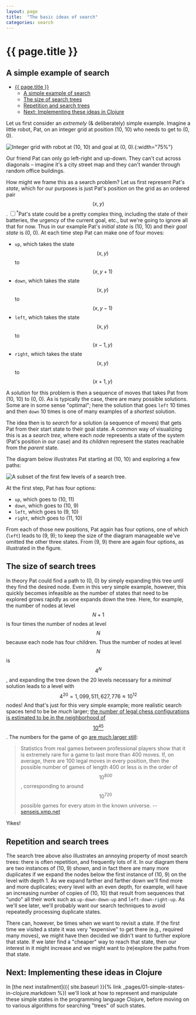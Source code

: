 ```yaml
---
layout: page
title:  "The basic ideas of search"
categories: search
---
```


# {{ page.title }}

## A simple example of search

<!-- TOC depthFrom:1 depthTo:6 withLinks:1 updateOnSave:1 orderedList:0 -->

- [{{ page.title }}](#-pagetitle-)
	- [A simple example of search](#a-simple-example-of-search)
	- [The size of search trees](#the-size-of-search-trees)
	- [Repetition and search trees](#repetition-and-search-trees)
	- [Next: Implementing these ideas in Clojure](#next-implementing-these-ideas-in-clojure)

<!-- /TOC -->

Let us first consider an _extremely_ (& deliberately) simple example. Imagine
a little robot, Pat, on an integer grid at position (10, 10) who needs to get to
(0, 0).

![Integer grid with robot at (10, 10) and goal at (0, 0).](/assets/simple_search_grid.svg){:width="75%"}

Our friend Pat can only go left-right and up-down. They can't cut across
diagonals – imagine it's a city street map and they can't wander through
random office buildings.

How might we frame this as a search problem? Let us first represent Pat's
_state_, which for our purposes is just Pat's position on the grid as an
ordered pair $$(x, y)$$. <input type="checkbox" id="cb1"/><label for="cb1"><sup class="note-marker">\*</sup></label><span>Pat's state could be a pretty complex thing, including the state of their batteries,
the urgency of the current goal, etc., but we're going to ignore all that for
now.</span> Thus in our example Pat's _initial state_ is (10, 10) and
their _goal state_ is (0, 0). At each time step Pat can make one of four moves:

   * `up`, which takes the state $$(x, y)$$ to $$(x, y+1)$$
   * `down`, which takes the state $$(x, y)$$ to $$(x, y-1)$$
   * `left`, which takes the state $$(x, y)$$ to $$(x-1, y)$$
   * `right`, which takes the state $$(x, y)$$ to $$(x+1, y)$$

A _solution_ for this problem is then a sequence of moves that takes Pat from
(10, 10) to (0, 0). As is typically the case, there are many possible solutions.
Some are in some sense "optimal"; here the solution that goes `left` 10 times
and then `down` 10 times is one of many examples of a _shortest_ solution.

The idea then is to _search_ for a solution (a sequence of moves) that gets
Pat from their start state to their goal state. A common way of visualizing
this is as a _search tree_, where each _node_ represents a state of the system
(Pat's position in our case) and its _children_ represent the states reachable
from the _parent_ state.

The diagram below illustrates Pat starting at (10, 10) and exploring a few
paths:

![A subset of the first few levels of a search tree.](/assets/simple_search_tree.svg)

At the first step, Pat has four options:

   * `up`, which goes to (10, 11)
   * `down`, which goes to (10, 9)
   * `left`, which goes to (9, 10)
   * `right`, which goes to (11, 10)

From each of those new positions, Pat again has
four options, one of which (`left`) leads to (9, 9); to keep the size of the
diagram manageable we've omitted the other three states. From (9, 9) there are
again four options, as illustrated in the figure.

## The size of search trees

In theory Pat could find a path to (0, 0) by simply expanding this tree until
they find the desired node. Even in this very simple example, however, this
quickly becomes infeasible as the number of states that need to be explored
grows rapidly as one expands down the tree. Here, for example, the number of
nodes at level $$N+1$$ is four times the number of nodes at level $$N$$ because
each node has four children. Thus the number of nodes at level $$N$$ is $$4^N$$,
and expanding the tree down the 20 levels necessary for a _minimal_ solution
leads to a level with $$4^{20} = 1,099,511,627,776 \approx 10^{12}$$ nodes!
And that's just for this very simple example; more realistic search spaces
tend to be be _much_ larger; [the number of legal chess configurations is
estimated to be in the neighborhood of $$10^{45}$$](https://math.stackexchange.com/questions/1406919/how-many-legal-states-of-chess-exists). The numbers for the game
of go [are much larger still](https://senseis.xmp.net/?NumberOfPossibleGoGames):

> Statistics from real games between professional players show that it is
> extremely rare for a game to last more than 400 moves. If, on average, there are
> 100 legal moves in every position, then the possible number of games of length
> 400 or less is in the order of $$10^{800}$$, corresponding to around
> $$10^{720}$$ possible games for every atom in the known universe. -- [senseis.xmp.net](https://senseis.xmp.net/?NumberOfPossibleGoGames)

Yikes!

## Repetition and search trees

The search tree above also illustrates an annoying property of most search
trees: there is often repetition, and frequently lots of it. In our diagram
there are two instances of (10, 9) shown, and in fact there are many more
duplicates if we expand the nodes below the first instance of (10, 9) on
the level with depth 1. As we expand farther and farther down we'll find more and
more duplicates; every level with an even depth, for example, will have an
increasing number of copies of (10, 10) that result from sequences that "undo"
all their work such as `up-down-down-up` and `left-down-right-up`. As we'll
see later, we'll probably want our search techniques to avoid
repeatedly processing duplicate states.

There can, however, be times when we want to
revisit a state. If the first time we visited a state it was very
"expensive" to get there (e.g., required many moves), we might have then
decided we didn't
want to further explore that state. If we later find a "cheaper" way to reach
that state, then our interest in it might increase and we might
want to (re)explore the paths from that state.

## Next: Implementing these ideas in Clojure

In [the next installment]({{ site.baseurl }}{% link _pages/01-simple-states-in-clojure.markdown %}) we'll
look at how to represent and manipulate these
simple states in the programming language Clojure, before moving on to various
algorithms for searching "trees" of such states.
